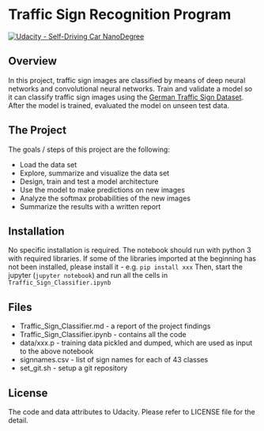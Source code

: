 # Traffic Sign Recognition Program
[![Udacity - Self-Driving Car NanoDegree](https://s3.amazonaws.com/udacity-sdc/github/shield-carnd.svg)](http://www.udacity.com/drive)

Overview
---
In this project, traffic sign images are classified by means of deep neural networks and convolutional neural networks.
Train and validate a model so it can classify traffic sign images using the [German Traffic Sign Dataset](http://benchmark.ini.rub.de/?section=gtsrb&subsection=dataset). After the model is trained, evaluated the model on unseen test data.

The Project
---
The goals / steps of this project are the following:
* Load the data set
* Explore, summarize and visualize the data set
* Design, train and test a model architecture
* Use the model to make predictions on new images
* Analyze the softmax probabilities of the new images
* Summarize the results with a written report

Installation
---
No specific installation is required. The notebook should run with python 3 with required libraries.
If some of the libraries imported at the beginning has not been installed, please install it - e.g. `pip install xxx`
Then, start the jupyter (`jupyter notebook`) and run all the cells in `Traffic_Sign_Classifier.ipynb`

Files
---
* Traffic_Sign_Classifier.md - a report of the project findings
* Traffic_Sign_Classifier.ipynb - contains all the code
* data/xxx.p - training data pickled and dumped, which are used as input to the above notebook
* signnames.csv - list of sign names for each of 43 classes
* set_git.sh - setup a git repository

License
---
The code and data attributes to Udacity. Please refer to LICENSE file for the detail.

